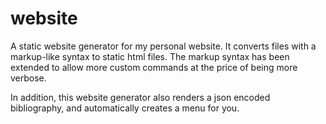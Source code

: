 # website
A static website generator for my personal website. It converts files with a markup-like syntax to static html files. 
The markup syntax has been extended to allow more custom commands at the price of being more verbose. 

In addition, this website generator also renders a json encoded bibliography, and automatically creates a menu for you.
